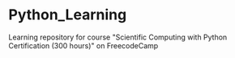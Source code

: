 # Python_Learning
Learning repository for course "Scientific Computing with Python Certification (300 hours)" on FreecodeCamp 
